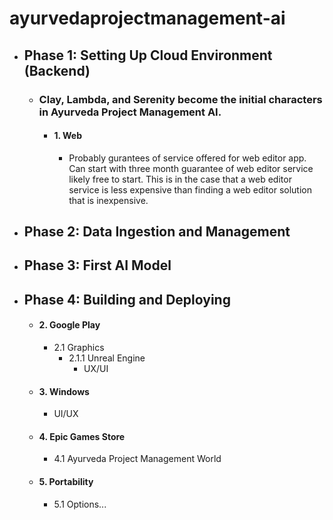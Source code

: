 # ayurvedaprojectmanagement-ai

- ## Phase 1: Setting Up Cloud Environment (Backend)
  - ### Clay, Lambda, and Serenity become the initial characters in Ayurveda Project Management AI.
    - #### 1. Web
      - Probably gurantees of service offered for web editor app. Can start with three month guarantee of web editor service likely free to start. This is in the case that a web editor service is less expensive than finding a web editor solution that is inexpensive.
- ## Phase 2: Data Ingestion and Management
- ## Phase 3: First AI Model
- ## Phase 4: Building and Deploying
    - #### 2. Google Play
      - 2.1 Graphics
        - 2.1.1 Unreal Engine
          - UX/UI
    - #### 3. Windows
      - UI/UX
    - #### 4. Epic Games Store
      - 4.1 Ayurveda Project Management World
    - #### 5. Portability
      - 5.1 Options...
